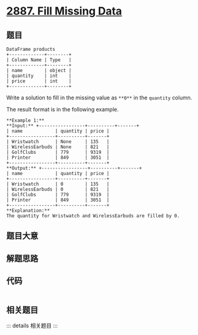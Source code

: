 # [2887. Fill Missing Data](https://leetcode.com/problems/fill-missing-data)

## 题目


    DataFrame products
    +-------------+--------+
    | Column Name | Type   |
    +-------------+--------+
    | name        | object |
    | quantity    | int    |
    | price       | int    |
    +-------------+--------+
    

Write a solution to fill in the missing value as `**0**` in the `quantity`
column.

The result format is in the following example.



    
    
    **Example 1:**
    **Input:** +-----------------+----------+-------+
    | name            | quantity | price |
    +-----------------+----------+-------+
    | Wristwatch      | None     | 135   |
    | WirelessEarbuds | None     | 821   |
    | GolfClubs       | 779      | 9319  |
    | Printer         | 849      | 3051  |
    +-----------------+----------+-------+
    **Output:** +-----------------+----------+-------+
    | name            | quantity | price |
    +-----------------+----------+-------+
    | Wristwatch      | 0        | 135   |
    | WirelessEarbuds | 0        | 821   |
    | GolfClubs       | 779      | 9319  |
    | Printer         | 849      | 3051  |
    +-----------------+----------+-------+
    **Explanation:** 
    The quantity for Wristwatch and WirelessEarbuds are filled by 0.


## 题目大意

## 解题思路

## 代码

```javascript

```

## 相关题目

::: details 相关题目
:::
